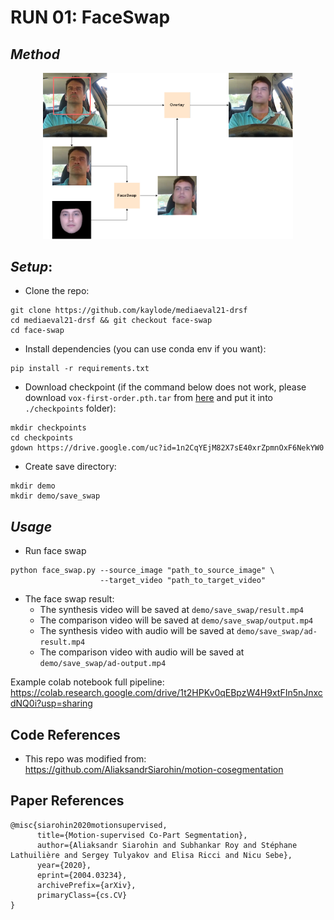 # **RUN 01: FaceSwap**

## ***Method***

<p align="center"><img width="400" alt="screen" src="assets/faceswap.png"> </p>

## ***Setup***: 
- Clone the repo: 
```
git clone https://github.com/kaylode/mediaeval21-drsf
cd mediaeval21-drsf && git checkout face-swap
cd face-swap
```
- Install dependencies (you can use conda env if you want): 
```
pip install -r requirements.txt
```

- Download checkpoint (if the command below does not work, please download `vox-first-order.pth.tar` from [here](https://drive.google.com/drive/folders/1SsBifjoM_qO0iFzb8wLlsz_4qW2j8dZe) and put it into `./checkpoints` folder):
```
mkdir checkpoints
cd checkpoints
gdown https://drive.google.com/uc?id=1n2CqYEjM82X7sE40xrZpmnOxF6NekYW0
```
- Create save directory:
```
mkdir demo
mkdir demo/save_swap
```

## ***Usage***
- Run face swap
```
python face_swap.py --source_image "path_to_source_image" \
                    --target_video "path_to_target_video" 
```

- The face swap result:
  - The synthesis video will be saved at `demo/save_swap/result.mp4`
  - The comparison video will be saved at `demo/save_swap/output.mp4`
  - The synthesis video with audio will be saved at `demo/save_swap/ad-result.mp4`
  - The comparison video with audio will be saved at `demo/save_swap/ad-output.mp4`

Example colab notebook full pipeline: https://colab.research.google.com/drive/1t2HPKv0qEBpzW4H9xtFIn5nJnxcdNQ0i?usp=sharing

## **Code References**
- This repo was modified from: https://github.com/AliaksandrSiarohin/motion-cosegmentation

## **Paper References**

```
@misc{siarohin2020motionsupervised,
      title={Motion-supervised Co-Part Segmentation}, 
      author={Aliaksandr Siarohin and Subhankar Roy and Stéphane Lathuilière and Sergey Tulyakov and Elisa Ricci and Nicu Sebe},
      year={2020},
      eprint={2004.03234},
      archivePrefix={arXiv},
      primaryClass={cs.CV}
}
```